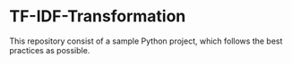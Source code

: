 # TF-IDF-Transformation
This repository consist of a sample Python project, which follows the best practices as possible.
